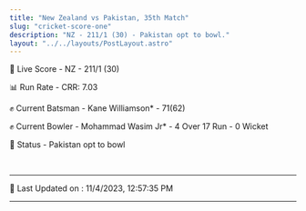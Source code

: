 ```yaml
---
title: "New Zealand vs Pakistan, 35th Match"
slug: "cricket-score-one"
description: "NZ - 211/1 (30) - Pakistan opt to bowl."
layout: "../../layouts/PostLayout.astro"
---
```


🔴 Live Score - NZ - 211/1 (30)  

📊 Run Rate - CRR: 7.03  

✊ Current Batsman - Kane Williamson* - 71(62)  

✊ Current Bowler - Mohammad Wasim Jr* - 4 Over 17 Run - 0 Wicket  

📑 Status - Pakistan opt to bowl

<br />

***

📝 Last Updated on : 11/4/2023, 12:57:35 PM

***

